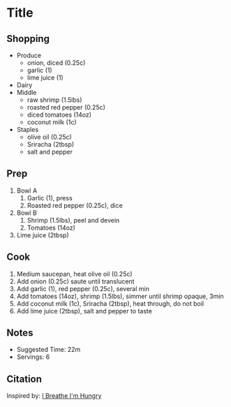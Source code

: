 # Title

## Shopping

- Produce
    - onion, diced (0.25c)
    - garlic (1)
    - lime juice (1)
- Dairy
- Middle
    - raw shrimp (1.5lbs)
    - roasted red pepper (0.25c)
    - diced tomatoes (14oz)
    - coconut milk (1c)
- Staples
    - olive oil (0.25c)
    - Sriracha (2tbsp)
    - salt and pepper

## Prep

1. Bowl A
    1. Garlic (1), press
    1. Roasted red pepper (0.25c), dice
1. Bowl B
    1. Shrimp (1.5lbs), peel and devein
    1. Tomatoes (14oz)
1. Lime juice (2tbsp)

## Cook

1. Medium saucepan, heat olive oil (0.25c)
1. Add onion (0.25c) saute until translucent
1. Add garlic (1), red pepper (0.25c), several min
1. Add tomatoes (14oz), shrimp (1.5lbs), simmer until shrimp opaque, 3min
1. Add coconut milk (1c), Sriracha (2tbsp), heat through, do not boil
1. Add lime juice (2tbsp), salt and pepper to taste

## Notes

- Suggested Time: 22m
- Servings: 6

## Citation

Inspired by:
[I Breathe I'm Hungry](https://www.ibreatheimhungry.com/brazilian-shrimp-stew-moqueca-de/)
